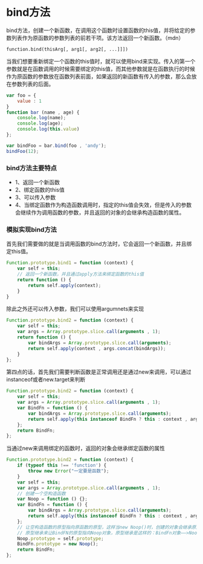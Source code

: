 # bind方法
bind方法，创建一个新函数，在调用这个函数时设置函数的this值，并将给定的参数列表作为原函数的参数列表的前若干项。该方法返回一个新函数。（mdn）

```
function.bind(thisArg[, arg1[, arg2[, ...]]])
```
当我们想要重新绑定一个函数的this值时，就可以使用bind来实现。传入的第一个参数就是在函数调用的时候需要绑定的this值，而其他参数就是在函数执行的时候作为原函数的参数放在函数列表前面，如果返回的新函数有传入的参数，那么会放在参数列表的后面。

```javascript
var foo = {
    value : 1
}
function bar (name , age) {
    console.log(name);
    console.log(age);
    console.log(this.value)
};

var bindFoo = bar.bind(foo , 'andy');
bindFoo(12);
```
### bind方法主要特点
- 1、返回一个新函数
- 2、绑定函数的this值
- 3、可以传入参数
- 4、当绑定函数作为构造函数调用时，指定的this值会失效，但是传入的参数会继续作为调用函数的参数，并且返回的对象的会继承构造函数的属性。
### 模拟实现bind方法
首先我们需要做的就是当调用函数的bind方法时，它会返回一个新函数，并且绑定this值。

```javascript
Function.prototype.bind1 = function (context) {
    var self = this;
    // 返回一个新函数，并且通过apply方法来绑定函数的this值
    return function () {
        return self.apply(context);
    }
}
```
除此之外还可以传入参数，我们可以使用argumnets来实现

```javascript
Function.prototype.bind2 = function (context) {
    var self = this;
    var args = Array.prototype.slice.call(arguments , 1);
    return function () {
        var bindArgs = Array.prototype.slice.call(arguments);
        return self.apply(context , args.concat(bindArgs));
    }
};
```
第四点的话，首先我们需要判断函数是正常调用还是通过new来调用，可以通过instanceof或者new.target来判断

```javascript
Function.prototype.bind2 = function (context) {
    var self = this;
    var args = Array.prototype.slice.call(arguments , 1);
    var BindFn = function () {
        var bindArgs = Array.prototype.slice.call(arguments);
        return self.apply(this instanceof BindFn ? this : context , args.concat(bindArgs));
    };
    return BindFn;
};
```
当通过new来调用绑定的函数时，返回的对象会继承绑定函数的属性

```javascript
Function.prototype.bind2 = function (context) {
    if (typeof this !== 'function') {
        throw new Error("一定要是函数");
    }
    var self = this;
    var args = Array.prototype.slice.call(arguments , 1);
    // 创建一个空构造函数
    var Noop = function () {};
    var BindFn = function () {
        var bindArgs = Array.prototype.slice.call(arguments);
        return self.apply(this instanceof BindFn ? this : context , args.concat(bindArgs));
    };
    // 让空构造函数的原型指向原函数的原型，这样当new Noop()时，创建的对象会继承原函数的属性。
    // 原型继承来让BindFN的原型指向Noop对象，原型继承是这样的：BindFn对象——>Noop对象——>原函数prototype
    Noop.prototype = self.prototype;
    BindFn.prototype = new Noop();
    return BindFn;
};
```
